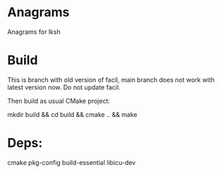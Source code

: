 # Anagrams

Anagrams for lksh

# Build

This is branch with old version of facil, main branch does not work with latest version now. Do not update facil.

Then build as usual CMake project:

mkdir build && cd build && cmake .. && make

# Deps:

cmake pkg-config build-essential libicu-dev
